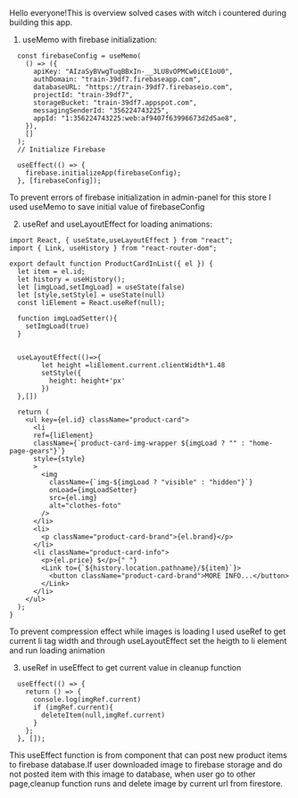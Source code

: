 Hello everyone!This is overview solved cases with witch i countered during building this app.

1) useMemo with firebase initialization:

```
  const firebaseConfig = useMemo(
    () => ({
      apiKey: "AIzaSyBVwgTuqBBxIn-__3LU8vOPMCw0iCE1oU0",
      authDomain: "train-39df7.firebaseapp.com",
      databaseURL: "https://train-39df7.firebaseio.com",
      projectId: "train-39df7",
      storageBucket: "train-39df7.appspot.com",
      messagingSenderId: "356224743225",
      appId: "1:356224743225:web:af9407f63996673d2d5ae8",
    }),
    []
  );
  // Initialize Firebase

  useEffect(() => {
    firebase.initializeApp(firebaseConfig);
  }, [firebaseConfig]);  
  ```
To prevent errors of firebase initialization in admin-panel for this store I used useMemo to save initial value of firebaseConfig

2) useRef and useLayoutEffect for loading animations:
```
import React, { useState,useLayoutEffect } from "react";
import { Link, useHistory } from "react-router-dom";

export default function ProductCardInList({ el }) {
  let item = el.id;
  let history = useHistory();
  let [imgLoad,setImgLoad] = useState(false)
  let [style,setStyle] = useState(null)
  const liElement = React.useRef(null);

  function imgLoadSetter(){
    setImgLoad(true)
  }


  useLayoutEffect(()=>{
        let height =liElement.current.clientWidth*1.48
        setStyle({
          height: height+'px'
        })
  },[])

  return (
    <ul key={el.id} className="product-card">
      <li 
      ref={liElement} 
      className={`product-card-img-wrapper ${imgLoad ? "" : "home-page-gears"}`}
      style={style}
      >
        <img 
          className={`img-${imgLoad ? "visible" : "hidden"}`}
          onLoad={imgLoadSetter}
          src={el.img}
          alt="clothes-foto"
        />
      </li>
      <li>
        <p className="product-card-brand">{el.brand}</p>
      </li>
      <li className="product-card-info">
        <p>{el.price} $</p>{" "}
        <Link to={`${history.location.pathname}/${item}`}>
          <button className="product-card-brand">MORE INFO...</button>
        </Link>
      </li>
    </ul>
  );
}

```

To prevent compression effect while images is loading  I used useRef to get current li tag width and through useLayoutEffect set the heigth to li element and run loading animation

3) useRef in useEffect to get current value in cleanup function
```
  useEffect(() => {
    return () => {
      console.log(imgRef.current)
      if (imgRef.current){
        deleteItem(null,imgRef.current)
      }
    };
  }, []);
```
This useEffect function is from component that can post new product items to  firebase database.If user downloaded image to firebase storage and do not posted item with this image to database,  when user go to other page,cleanup  function runs and delete image by current url from firestore.
